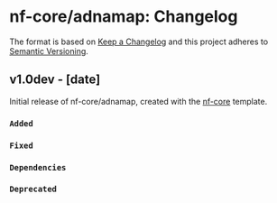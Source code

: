 # nf-core/adnamap: Changelog

The format is based on [Keep a Changelog](https://keepachangelog.com/en/1.0.0/)
and this project adheres to [Semantic Versioning](https://semver.org/spec/v2.0.0.html).

## v1.0dev - [date]

Initial release of nf-core/adnamap, created with the [nf-core](https://nf-co.re/) template.

### `Added`

### `Fixed`

### `Dependencies`

### `Deprecated`
